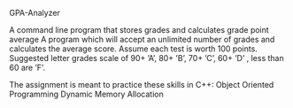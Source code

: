 GPA-Analyzer

  A command line program that stores grades and calculates grade point average
  A program which will accept an unlimited number of  grades and calculates the average score. Assume each test is worth
  100 points. Suggested letter grades scale of 90+ ’A’, 80+ ’B’, 70+ ’C’,
  60+ ’D’ , less than 60 are ’F’.




The assignment is meant to practice these skills in C++:
	Object Oriented Programming 
	Dynamic Memory Allocation
  
